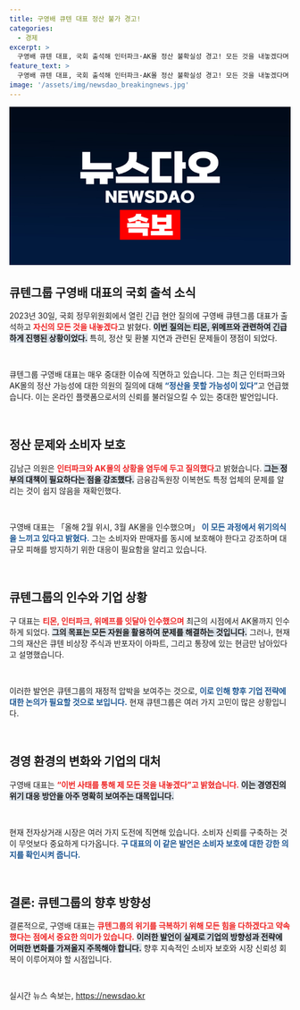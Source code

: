 ```yaml
---
title: 구영배 큐텐 대표 정산 불가 경고!
categories:
  - 경제
excerpt: >
  구영배 큐텐 대표, 국회 출석해 인터파크·AK몰 정산 불확실성 경고! 모든 것을 내놓겠다며 위기의 순간을 맞이한 그가 밝힌 진실은? 클릭하고 더 알아보세요!
feature_text: >
  구영배 큐텐 대표, 국회 출석해 인터파크·AK몰 정산 불확실성 경고! 모든 것을 내놓겠다며 위기의 순간을 맞이한 그가 밝힌 진실은? 클릭하고 더 알아보세요!
image: '/assets/img/newsdao_breakingnews.jpg'
---
```


<p><img src="/assets/img/newsdao_breakingnews.jpg" alt="pcversion 속보" /></p>

<h2 data-ke-size="size26">큐텐그룹 구영배 대표의 국회 출석 소식</h2>

<p data-ke-size="size16">2023년 30일, 국회 정무위원회에서 열린 긴급 현안 질의에 구영배 큐텐그룹 대표가 출석하고 <b><span style="color: #ee2323;">자신의 모든 것을 내놓겠다</span></b>고 밝혔다. <b><span style="background-color: #21538527;">이번 질의는 티몬, 위메프와 관련하여 긴급하게 진행된 상황이었다.</span></b> 특히, 정산 및 환불 지연과 관련된 문제들이 쟁점이 되었다. </p>

<p data-ke-size="size16">&nbsp;</p>

<p>큐텐그룹 구영배 대표는 매우 중대한 이슈에 직면하고 있습니다. 그는 최근 인터파크와 AK몰의 정산 가능성에 대한 의원의 질의에 대해 <b><span style="color: #1a5490;">“정산을 못할 가능성이 있다”</span></b>고 언급했습니다. 이는 온라인 플랫폼으로서의 신뢰를 불러일으킬 수 있는 중대한 발언입니다.</p>

<p data-ke-size="size16">&nbsp;</p>

<h2 data-ke-size="size26">정산 문제와 소비자 보호</h2>

<p data-ke-size="size16">김남근 의원은 <b><span style="color: #ee2323;">인터파크와 AK몰의 상황을 염두에 두고 질의했다</span></b>고 밝혔습니다. <b><span style="background-color: #21538527;">그는 정부의 대책이 필요하다는 점을 강조했다.</span></b> 금융감독원장 이복현도 특정 업체의 문제를 알리는 것이 쉽지 않음을 재확인했다. </p>

<p data-ke-size="size16">&nbsp;</p>

<p>구영배 대표는 「올해 2월 위시, 3월 AK몰을 인수했으며」 <b><span style="color: #1a5490;">이 모든 과정에서 위기의식을 느끼고 있다고 밝혔다.</span></b> 그는 소비자와 판매자를 동시에 보호해야 한다고 강조하며 대규모 피해를 방지하기 위한 대응이 필요함을 알리고 있습니다.</p>

<p data-ke-size="size16">&nbsp;</p>

<h2 data-ke-size="size26">큐텐그룹의 인수와 기업 상황</h2>

<p data-ke-size="size16">구 대표는 <b><span style="color: #ee2323;">티몬, 인터파크, 위메프를 잇달아 인수했으며</span></b> 최근의 시점에서 AK몰까지 인수하게 되었다. <b><span style="background-color: #21538527;">그의 목표는 모든 자원을 활용하여 문제를 해결하는 것입니다.</span></b> 그러나, 현재 그의 재산은 큐텐 비상장 주식과 반포자이 아파트, 그리고 통장에 있는 현금만 남아있다고 설명했습니다. </p>

<p data-ke-size="size16">&nbsp;</p>

<p>이러한 발언은 큐텐그룹의 재정적 압박을 보여주는 것으로, <b><span style="color: #1a5490;">이로 인해 향후 기업 전략에 대한 논의가 필요할 것으로 보입니다.</span></b> 현재 큐텐그룹은 여러 가지 고민이 많은 상황입니다.</p>

<p data-ke-size="size16">&nbsp;</p>

<h2 data-ke-size="size26">경영 환경의 변화와 기업의 대처</h2>

<p data-ke-size="size16">구영배 대표는 <b><span style="color: #ee2323;">“이번 사태를 통해 제 모든 것을 내놓겠다”고 밝혔습니다.</span></b> <b><span style="background-color: #21538527;">이는 경영진의 위기 대응 방안을 아주 명확히 보여주는 대목입니다.</span></b> </p>

<p data-ke-size="size16">&nbsp;</p>

<p>현재 전자상거래 시장은 여러 가지 도전에 직면해 있습니다. 소비자 신뢰를 구축하는 것이 무엇보다 중요하게 다가옵니다. <b><span style="color: #1a5490;">구 대표의 이 같은 발언은 소비자 보호에 대한 강한 의지를 확인시켜 줍니다.</span></b></p>

<p data-ke-size="size16">&nbsp;</p>

<h2 data-ke-size="size26">결론: 큐텐그룹의 향후 방향성</h2>

<p data-ke-size="size16">결론적으로, 구영배 대표는 <b><span style="color: #ee2323;">큐텐그룹의 위기를 극복하기 위해 모든 힘을 다하겠다고 약속했다는 점에서 중요한 의미가 있습니다.</span></b> <b><span style="background-color: #21538527;">이러한 발언이 실제로 기업의 방향성과 전략에 어떠한 변화를 가져올지 주목해야 합니다.</span></b> 향후 지속적인 소비자 보호와 시장 신뢰성 회복이 이루어져야 할 시점입니다.</p>

<p data-ke-size="size16">&nbsp;</p>
실시간 뉴스 속보는, <a href="https://newsdao.kr" rel="dofollow">https://newsdao.kr</a>


